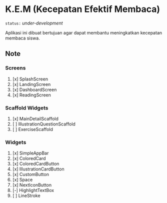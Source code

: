 # K.E.M (Kecepatan Efektif Membaca)

`status:` *under-development*

Aplikasi ini dibuat bertujuan agar dapat membantu meningkatkan kecepatan membaca siswa.

## Note

### Screens

 1. [x] SplashScreen
 2. [x] LandingScreen
 3. [x] DashboardScreen
 4. [x] ReadingScreen

### Scaffold Widgets

 1. [x] MainDetailScaffold
 2. [ ] IllustrationQuestionScaffold
 3. [ ] ExerciseScaffold

### Widgets

 1. [x] SimpleAppBar
 2. [x] ColoredCard
 3. [x] ColoredCardButton
 4. [x] IllustrationCardButton
 5. [x] CustomButton
 6. [x] Space
 7. [x] NextIconButton
 8. [-] HighlightTextBox
 9. [ ] LineStroke

